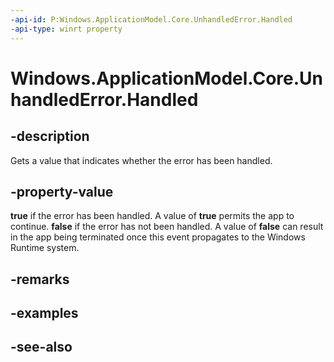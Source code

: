 ----api-id: P:Windows.ApplicationModel.Core.UnhandledError.Handled
-api-type: winrt property
---<!-- Property syntaxpublic bool Handled { get; }--># Windows.ApplicationModel.Core.UnhandledError.Handled## -descriptionGets a value that indicates whether the error has been handled.## -property-value**true** if the error has been handled. A value of **true** permits the app to continue. **false** if the error has not been handled. A value of **false** can result in the app being terminated once this event propagates to the Windows Runtime system.## -remarks## -examples## -see-also